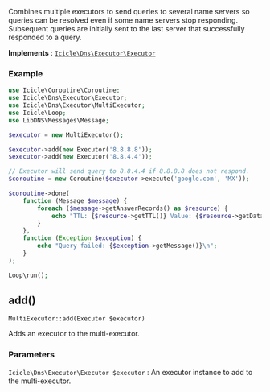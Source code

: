 Combines multiple executors to send queries to several name servers so queries can be resolved even if some name servers stop responding. Subsequent queries are initially sent to the last server that successfully responded to a query.

**Implements**
:   [`Icicle\Dns\Executor\Executor`](Executor.Executor.md)

### Example

```php
use Icicle\Coroutine\Coroutine;
use Icicle\Dns\Executor\Executor;
use Icicle\Dns\Executor\MultiExecutor;
use Icicle\Loop;
use LibDNS\Messages\Message;

$executor = new MultiExecutor();

$executor->add(new Executor('8.8.8.8'));
$executor->add(new Executor('8.8.4.4'));

// Executor will send query to 8.8.4.4 if 8.8.8.8 does not respond.
$coroutine = new Coroutine($executor->execute('google.com', 'MX'));

$coroutine->done(
    function (Message $message) {
        foreach ($message->getAnswerRecords() as $resource) {
            echo "TTL: {$resource->getTTL()} Value: {$resource->getData()}\n";
        }
    },
    function (Exception $exception) {
        echo "Query failed: {$exception->getMessage()}\n";
    }
);

Loop\run();
```


## add()

    MultiExecutor::add(Executor $executor)

Adds an executor to the multi-executor.

### Parameters
`Icicle\Dns\Executor\Executor $executor`
:   An executor instance to add to the multi-executor.
